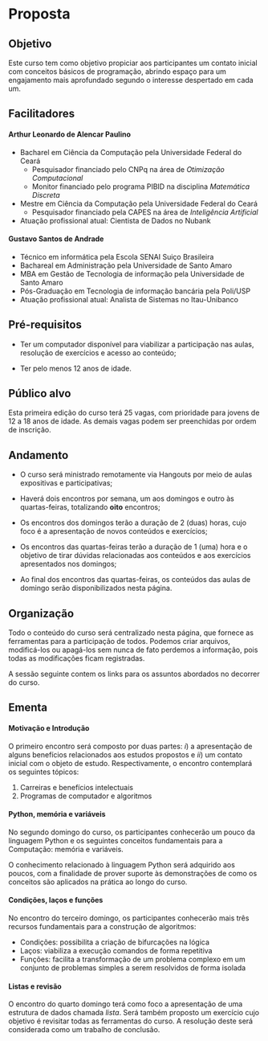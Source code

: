 # Proposta

## Objetivo

Este curso tem como objetivo propiciar aos participantes um contato inicial com
conceitos básicos de programação, abrindo espaço para um engajamento mais
aprofundado segundo o interesse despertado em cada um.

## Facilitadores

#### Arthur Leonardo de Alencar Paulino

* Bacharel em Ciência da Computação pela Universidade Federal do Ceará
    * Pesquisador financiado pelo CNPq na área de *Otimização Computacional*
    * Monitor financiado pelo programa PIBID na disciplina *Matemática Discreta*
* Mestre em Ciência da Computação pela Universidade Federal do Ceará
    * Pesquisador financiado pela CAPES na área de *Inteligência Artificial*
* Atuação profissional atual: Cientista de Dados no Nubank

#### Gustavo Santos de Andrade

* Técnico em informática pela Escola SENAI Suiço Brasileira
* Bachareal em Administração pela Universidade de Santo Amaro
* MBA em Gestão de Tecnologia de informação pela Universidade de Santo Amaro
* Pós-Graduação em Tecnologia de informação bancária pela Poli/USP
* Atuação profissional atual: Analista de Sistemas no Itau-Unibanco

## Pré-requisitos

* Ter um computador disponível para viabilizar a participação nas aulas,
resolução de exercícios e acesso ao conteúdo;

* Ter pelo menos 12 anos de idade.

## Público alvo

Esta primeira edição do curso terá 25 vagas, com prioridade para jovens de 12 a
18 anos de idade. As demais vagas podem ser preenchidas por ordem de inscrição.

## Andamento

* O curso será ministrado remotamente via Hangouts por meio de aulas expositivas
e participativas;

* Haverá dois encontros por semana, um aos domingos e outro às quartas-feiras,
totalizando **oito** encontros;

* Os encontros dos domingos terão a duração de 2 (duas) horas, cujo foco é a
apresentação de novos conteúdos e exercícios;

* Os encontros das quartas-feiras terão a duração de 1 (uma) hora e o objetivo
de tirar dúvidas relacionadas aos conteúdos e aos exercícios apresentados nos
domingos;

* Ao final dos encontros das quartas-feiras, os conteúdos das aulas de domingo
serão disponibilizados nesta página.

## Organização

Todo o conteúdo do curso será centralizado nesta página, que fornece as
ferramentas para a participação de todos. Podemos criar arquivos, modificá-los
ou apagá-los sem nunca de fato perdemos a informação, pois todas as modificações
ficam registradas.

A sessão seguinte contem os links para os assuntos abordados no decorrer do
curso.

## Ementa

#### Motivação e Introdução

O primeiro encontro será composto por duas partes: *i*) a apresentação de alguns
benefícios relacionados aos estudos propostos e *ii*) um contato inicial com
o objeto de estudo. Respectivamente, o encontro contemplará os seguintes
tópicos:

1. Carreiras e benefícios intelectuais
2. Programas de computador e algoritmos

#### Python, memória e variáveis

No segundo domingo do curso, os participantes conhecerão um pouco da linguagem
Python e os seguintes conceitos fundamentais para a Computação: memória e
variáveis.

O conhecimento relacionado à linguagem Python será adquirido aos poucos, com a
finalidade de prover suporte às demonstrações de como os conceitos são aplicados
na prática ao longo do curso.

#### Condições, laços e funções

No encontro do terceiro domingo, os participantes conhecerão mais três recursos
fundamentais para a construção de algoritmos:

* Condições: possibilita a criação de bifurcações na lógica
* Laços: viabiliza a execução comandos de forma repetitiva
* Funções: facilita a transformação de um problema complexo em um conjunto de
problemas simples a serem resolvidos de forma isolada

#### Listas e revisão

O encontro do quarto domingo terá como foco a apresentação de uma estrutura de
dados chamada *lista*. Será também proposto um exercício cujo objetivo é
revisitar todas as ferramentas do curso. A resolução deste será considerada
como um trabalho de conclusão.
